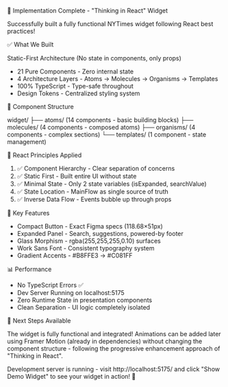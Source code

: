 🎉 Implementation Complete - "Thinking in React" Widget

Successfully built a fully functional NYTimes widget following React best practices!

✅ What We Built

Static-First Architecture (No state in components, only props)

- 21 Pure Components - Zero internal state
- 4 Architecture Layers - Atoms → Molecules → Organisms → Templates
- 100% TypeScript - Type-safe throughout
- Design Tokens - Centralized styling system

📁 Component Structure

widget/
├── atoms/ (14 components - basic building blocks)
├── molecules/ (4 components - composed atoms)
├── organisms/ (4 components - complex sections)
└── templates/ (1 component - state management)

🎯 React Principles Applied

1. ✅ Component Hierarchy - Clear separation of concerns
2. ✅ Static First - Built entire UI without state
3. ✅ Minimal State - Only 2 state variables (isExpanded, searchValue)
4. ✅ State Location - MainFlow as single source of truth
5. ✅ Inverse Data Flow - Events bubble up through props

🚀 Key Features

- Compact Button - Exact Figma specs (118.68×51px)
- Expanded Panel - Search, suggestions, powered-by footer
- Glass Morphism - rgba(255,255,255,0.10) surfaces
- Work Sans Font - Consistent typography system
- Gradient Accents - #B8FFE3 → #C081FF

📊 Performance

- No TypeScript Errors ✅
- Dev Server Running on localhost:5175
- Zero Runtime State in presentation components
- Clean Separation - UI logic completely isolated

🔄 Next Steps Available

The widget is fully functional and integrated! Animations can be added later using Framer Motion (already in
dependencies) without changing the component structure - following the progressive enhancement approach of
"Thinking in React".

Development server is running - visit http://localhost:5175/ and click "Show Demo Widget" to see your widget in
action! 🎊
